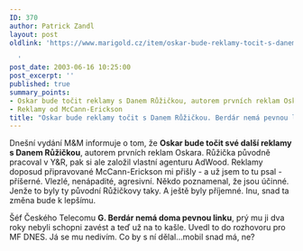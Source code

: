 ```yaml
---
ID: 370
author: Patrick Zandl
layout: post
oldlink: 'https://www.marigold.cz/item/oskar-bude-reklamy-tocit-s-danem-ruzickou-berdar-nema-pevnou-linku

  '
post_date: 2003-06-16 10:25:00
post_excerpt: ''
published: true
summary_points:
- Oskar bude točit reklamy s Danem Růžičkou, autorem prvních reklam Oskara.
- Reklamy od McCann-Erickson
title: "Oskar bude reklamy točit s Danem Růžičkou. Berdár nemá pevnou linku…"
---
```


<p>
Dnešní vydání M&amp;M informuje o tom, že <STRONG>Oskar bude točit své další reklamy s Danem Růžičkou</STRONG>, autorem prvních reklam Oskara. Růžička původně pracoval v Y&amp;R, pak si ale založil vlastní agenturu AdWood. Reklamy doposud připravované McCann-Erickson mi přišly - a už jsem to tu psal - příšerné. Vlezlé, nenápadité, agresivní. Někdo poznamenal, že jsou účinné. Jenže to byly ty původní Růžičkovy taky. A ještě byly příjemné. Inu, snad ta změna bude k lepšímu. </p>

<p>
Šéf Českého Telecomu <STRONG>G. Berdár&#160;nemá doma pevnou linku</STRONG>, prý mu ji dva roky nebyli schopni zavést a teď už na to kašle. Uvedl to do rozhovoru pro MF DNES. Já se mu nedivím. Co by s ní dělal...mobil snad má, ne?</p>
